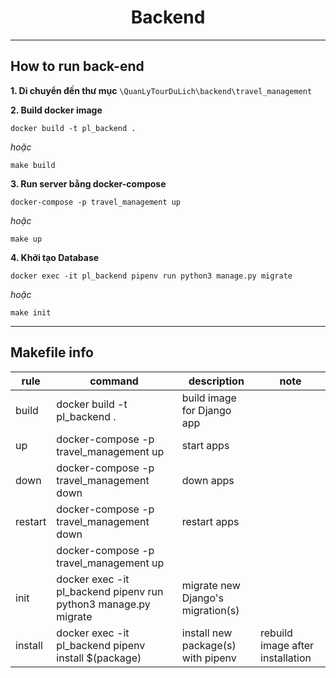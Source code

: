 <div align="center">

# Backend
  
</div>

---

## How to run back-end
**1. Di chuyển đến thư mục** `\QuanLyTourDuLich\backend\travel_management` 

**2. Build docker image**

```shell
docker build -t pl_backend .
```

*hoặc*

```shell
make build
```


**3. Run server bằng docker-compose**

```shell
docker-compose -p travel_management up
```

*hoặc*

```shell
make up
```

**4. Khởi tạo Database**

```shell
docker exec -it pl_backend pipenv run python3 manage.py migrate
```

*hoặc*

```shell
make init
```

---

## Makefile info

| rule    | command                                                         | description                        | note                             |
|---------|-----------------------------------------------------------------|------------------------------------|----------------------------------|
| build   | docker build -t pl_backend .                                    | build image for Django app         |                                  |
| up      | docker-compose -p travel_management up                          | start apps                         |                                  |
| down    | docker-compose -p travel_management down                        | down apps                          |                                  |
| restart | docker-compose -p travel_management down                        | restart apps                       |                                  |
|         | docker-compose -p travel_management up                          |                                    |                                  |
| init    | docker exec -it pl_backend pipenv run python3 manage.py migrate | migrate new Django's migration(s)  |                                  |
| install | docker exec -it pl_backend pipenv install $(package)            | install new package(s) with pipenv | rebuild image after installation |

